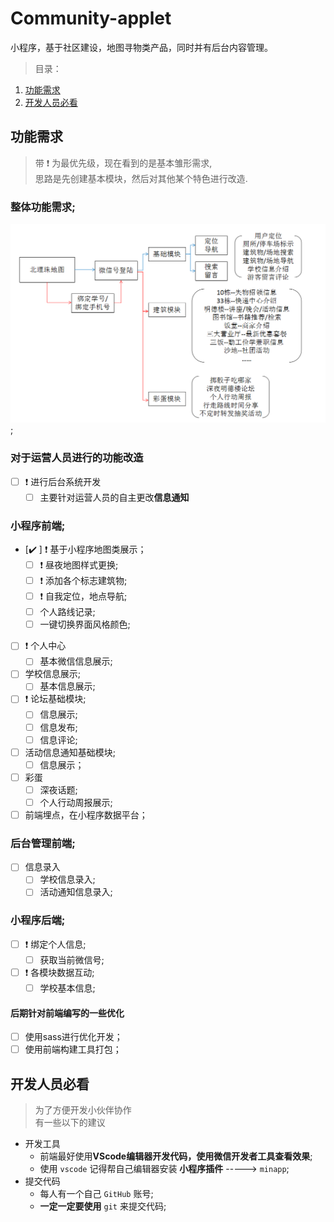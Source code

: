 # Community-applet
小程序，基于社区建设，地图寻物类产品，同时并有后台内容管理。

> 目录：

1. [功能需求](##功能需求)
2. [开发人员必看](##开发人员必看)

## 功能需求

> 带 ❗️ 为最优先级，现在看到的是基本雏形需求, <br>
> 思路是先创建基本模块，然后对其他某个特色进行改造.

### 整体功能需求;
![image](./readme-imgs/function.png);

### 对于运营人员进行的功能改造
- [ ] ❗️ 进行后台系统开发
    - [ ] 主要针对运营人员的自主更改**信息通知**

### 小程序前端;
- [✔️ ] ❗️ 基于小程序地图类展示；
    - [ ] ❗️ 昼夜地图样式更换;
    - [ ] ❗️ 添加各个标志建筑物;
    - [ ] ❗️ 自我定位，地点导航;
    - [ ]    个人路线记录;
    - [ ]    一键切换界面风格颜色;
- [ ] ❗️ 个人中心
    - [ ] 基本微信信息展示;
- [ ] 学校信息展示;
    - [ ] 基本信息展示;
- [ ] ❗️ 论坛基础模块;
    - [ ] 信息展示;
    - [ ] 信息发布;
    - [ ] 信息评论;
- [ ] 活动信息通知基础模块;
    - [ ] 信息展示；
- [ ] 彩蛋
    - [ ] 深夜话题;
    - [ ] 个人行动周报展示;
    
- [ ] 前端埋点，在小程序数据平台；

### 后台管理前端;
- [ ] 信息录入
    - [ ] 学校信息录入;
    - [ ] 活动通知信息录入;

### 小程序后端;
- [ ] ❗️ 绑定个人信息;
    - [ ] 获取当前微信号;
- [ ] ❗️ 各模块数据互动;
    - [ ] 学校基本信息;

#### 后期针对前端编写的一些优化
- [ ] 使用sass进行优化开发；
- [ ] 使用前端构建工具打包；

## 开发人员必看

> 为了方便开发小伙伴协作<br>
> 有一些以下的建议

- 开发工具
    + 前端最好使用**VScode编辑器开发代码，使用微信开发者工具查看效果**;
    + 使用 `vscode` 记得帮自己编辑器安装 **小程序插件** -----> `minapp`;
- 提交代码
    + 每人有一个自己 `GitHub` 账号;
    + **一定一定要使用** `git` 来提交代码;